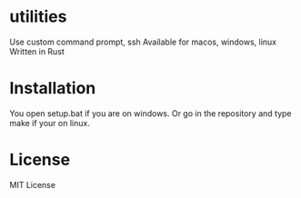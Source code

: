 # utilities
Use custom command prompt, ssh
Available for macos, windows, linux
Written in Rust

# Installation
You open setup.bat if you are on windows.
Or go in the repository and type make if your on linux.

# License
MIT License
